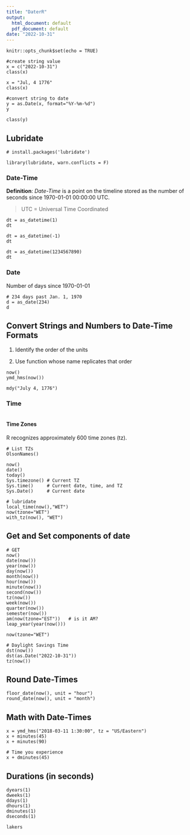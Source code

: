 ```yaml
---
title: "DaterR"
output:
  html_document: default
  pdf_document: default
date: "2022-10-31"
---
```


```{r setup, include=FALSE}
knitr::opts_chunk$set(echo = TRUE)
```


```{r}
#create string value
x = c("2022-10-31")
class(x)

```

```{r}
x = "Jul, 4 1776"
class(x)
```

```{r}
#convert string to date
y = as.Date(x, format="%Y-%m-%d")
y

class(y)
```


## Lubridate

```{r}
# install.packages('lubridate')
```

```{r}
library(lubridate, warn.conflicts = F)
```


### Date-Time

**Definition**: _Date-Time_ is a point on the timeline stored as the number of seconds since 1970-01-01 00:00:00 UTC.

> UTC = Universal Time Coordinated

```{r}
dt = as_datetime(1)
dt
```

```{r}
dt = as_datetime(-1)
dt
```

```{r}
dt = as_datetime(1234567890)
dt
```

### Date

Number of days since 1970-01-01

```{r}
# 234 days past Jan. 1, 1970
d = as_date(234)
d
```


## Convert Strings and Numbers to Date-Time Formats

1. Identify the order of the units

2. Use function whose name replicates that order

```{r}
now()
ymd_hms(now())

mdy("July 4, 1776")

```

### Time 

```{r}

```

####  Time Zones

R recognizes approximately 600 time zones (tz).  

```{r}
# List TZs
OlsonNames()
```





```{r}
now()
date()
today()
Sys.timezone() # Current TZ
Sys.time()     # Current date, time, and TZ
Sys.Date()     # Current date
```

```{r}
# lubridate
local_time(now(),"WET")
now(tzone="WET")
with_tz(now(), "WET")
```



## Get and Set components of date

```{r}
# GET 
now()
date(now())
year(now())
day(now())
month(now())
hour(now())
minute(now())
second(now())
tz(now())
week(now())
quarter(now())
semester(now())
am(now(tzone="EST"))   # is it AM?
leap_year(year(now()))
```

```{r}
now(tzone="WET")
```

```{r}
# Daylight Savings Time
dst(now())
dst(as.Date("2022-10-31"))
tz(now())
```


## Round Date-Times

```{r}
floor_date(now(), unit = "hour")
round_date(now(), unit = "month")
```


## Math with Date-Times

```{r}
x = ymd_hms("2018-03-11 1:30:00", tz = "US/Eastern")
x + minutes(45)
x + minutes(90)
```

```{r}
# Time you experience
x + dminutes(45)
```


## Durations (in seconds)

```{r}
dyears(1)
dweeks(1)
ddays(1)
dhours(1)
dminutes(1)
dseconds(1)
```


```{r}
lakers
```
